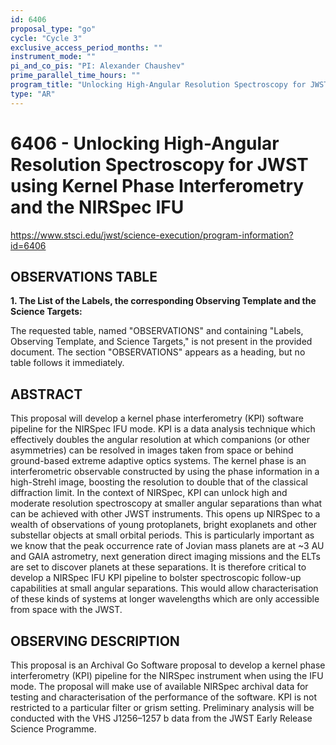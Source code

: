 ```yaml
---
id: 6406
proposal_type: "go"
cycle: "Cycle 3"
exclusive_access_period_months: ""
instrument_mode: ""
pi_and_co_pis: "PI: Alexander Chaushev"
prime_parallel_time_hours: ""
program_title: "Unlocking High-Angular Resolution Spectroscopy for JWST using Kernel Phase Interferometry and the NIRSpec IFU"
type: "AR"
---
```

# 6406 - Unlocking High-Angular Resolution Spectroscopy for JWST using Kernel Phase Interferometry and the NIRSpec IFU
https://www.stsci.edu/jwst/science-execution/program-information?id=6406
## OBSERVATIONS TABLE
**1. The List of the Labels, the corresponding Observing Template and the Science Targets:**

The requested table, named "OBSERVATIONS" and containing "Labels, Observing Template, and Science Targets," is not present in the provided document. The section "OBSERVATIONS" appears as a heading, but no table follows it immediately.

## ABSTRACT

This proposal will develop a kernel phase interferometry (KPI) software pipeline for the NIRSpec IFU mode. KPI is a data analysis technique which effectively doubles the angular resolution at which companions (or other asymmetries) can be resolved in images taken from space or behind ground-based extreme adaptive optics systems. The kernel phase is an interferometric observable constructed by using the phase information in a high-Strehl image, boosting the resolution to double that of the classical diffraction limit. In the context of NIRSpec, KPI can unlock high and moderate resolution spectroscopy at smaller angular separations than what can be achieved with other JWST instruments. This opens up NIRSpec to a wealth of observations of young protoplanets, bright exoplanets and other substellar objects at small orbital periods. This is particularly important as we know that the peak occurrence rate of Jovian mass planets are at ~3 AU and GAIA astrometry, next generation direct imaging missions and the ELTs are set to discover planets at these separations. It is therefore critical to develop a NIRSpec IFU KPI pipeline to bolster spectroscopic follow-up capabilities at small angular separations. This would allow characterisation of these kinds of systems at longer wavelengths which are only accessible from space with the JWST.

## OBSERVING DESCRIPTION

This proposal is an Archival Go Software proposal to develop a kernel phase interferometry (KPI) pipeline for the NIRSpec instrument when using the IFU mode. The proposal will make use of available NIRSpec archival data for testing and characterisation of the performance of the software. KPI is not restricted to a particular filter or grism setting. Preliminary analysis will be conducted with the VHS J1256–1257 b data from the JWST Early Release Science Programme.